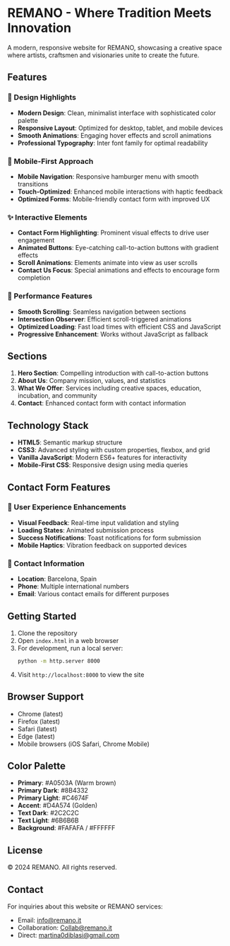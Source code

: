 # REMANO - Where Tradition Meets Innovation

A modern, responsive website for REMANO, showcasing a creative space where artists, craftsmen and visionaries unite to create the future.

## Features

### 🎨 Design Highlights
- **Modern Design**: Clean, minimalist interface with sophisticated color palette
- **Responsive Layout**: Optimized for desktop, tablet, and mobile devices
- **Smooth Animations**: Engaging hover effects and scroll animations
- **Professional Typography**: Inter font family for optimal readability

### 📱 Mobile-First Approach
- **Mobile Navigation**: Responsive hamburger menu with smooth transitions
- **Touch-Optimized**: Enhanced mobile interactions with haptic feedback
- **Optimized Forms**: Mobile-friendly contact form with improved UX

### ✨ Interactive Elements
- **Contact Form Highlighting**: Prominent visual effects to drive user engagement
- **Animated Buttons**: Eye-catching call-to-action buttons with gradient effects
- **Scroll Animations**: Elements animate into view as user scrolls
- **Contact Us Focus**: Special animations and effects to encourage form completion

### 🚀 Performance Features
- **Smooth Scrolling**: Seamless navigation between sections
- **Intersection Observer**: Efficient scroll-triggered animations
- **Optimized Loading**: Fast load times with efficient CSS and JavaScript
- **Progressive Enhancement**: Works without JavaScript as fallback

## Sections

1. **Hero Section**: Compelling introduction with call-to-action buttons
2. **About Us**: Company mission, values, and statistics
3. **What We Offer**: Services including creative spaces, education, incubation, and community
4. **Contact**: Enhanced contact form with contact information

## Technology Stack

- **HTML5**: Semantic markup structure
- **CSS3**: Advanced styling with custom properties, flexbox, and grid
- **Vanilla JavaScript**: Modern ES6+ features for interactivity
- **Mobile-First CSS**: Responsive design using media queries

## Contact Form Features

### 🎯 User Experience Enhancements
- **Visual Feedback**: Real-time input validation and styling
- **Loading States**: Animated submission process
- **Success Notifications**: Toast notifications for form submission
- **Mobile Haptics**: Vibration feedback on supported devices

### 📧 Contact Information
- **Location**: Barcelona, Spain
- **Phone**: Multiple international numbers
- **Email**: Various contact emails for different purposes

## Getting Started

1. Clone the repository
2. Open `index.html` in a web browser
3. For development, run a local server:
   ```bash
   python -m http.server 8000
   ```
4. Visit `http://localhost:8000` to view the site

## Browser Support

- Chrome (latest)
- Firefox (latest)
- Safari (latest)
- Edge (latest)
- Mobile browsers (iOS Safari, Chrome Mobile)

## Color Palette

- **Primary**: #A0503A (Warm brown)
- **Primary Dark**: #8B4332
- **Primary Light**: #C4674F
- **Accent**: #D4A574 (Golden)
- **Text Dark**: #2C2C2C
- **Text Light**: #6B6B6B
- **Background**: #FAFAFA / #FFFFFF

## License

© 2024 REMANO. All rights reserved.

## Contact

For inquiries about this website or REMANO services:
- Email: info@remano.it
- Collaboration: Collab@remano.it
- Direct: martina0diblasi@gmail.com